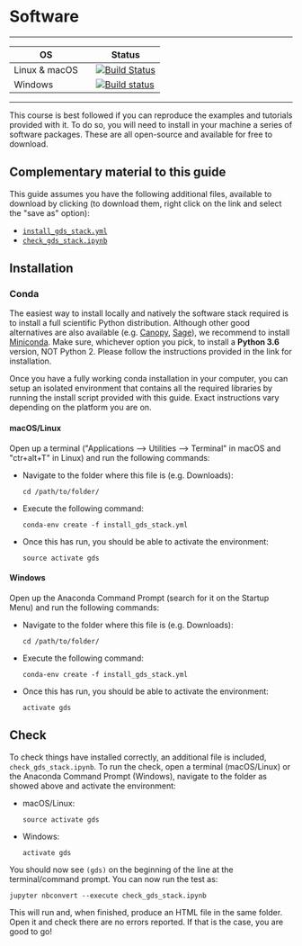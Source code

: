 # Software

---

| <CENTER>OS</CENTER>    | | <CENTER>Status</CENTER> |
| ------- | ----- | -----------------|
| Linux & macOS  | | [![Build Status](https://travis-ci.org/darribas/gds18.svg?branch=master)](https://travis-ci.org/darribas/gds18) |
| Windows |  | [![Build status](https://ci.appveyor.com/api/projects/status/w73hb3ds37gxlidv?svg=true)](https://ci.appveyor.com/project/darribas/gds18) |

---

This course is best followed if you can reproduce the examples and tutorials provided with it. To do so, you will need to install in your machine a series of software packages. These are all open-source and available for free to download.

## Complementary material to this guide

This guide assumes you have the following additional files, available to download by clicking (to download them, right click on the link and select the "save as" option):

* [`install_gds_stack.yml`](content/infrastructure/install_gds_stack.yml)
* [`check_gds_stack.ipynb`](content/infrastructure/check_gds_stack.ipynb)

## Installation

### Conda

The easiest way to install locally and natively the software stack required is to install a full scientific Python distribution. Although other good alternatives are also available (e.g. [Canopy](https://www.enthought.com/products/canopy/), [Sage](http://www.sagemath.org)), we recommend to install [Miniconda](https://conda.io/miniconda.html). Make sure, whichever option you pick, to install a **Python 3.6** version, NOT Python 2. Please follow the instructions provided in the link for installation.

Once you have a fully working conda installation in your computer, you can setup an isolated environment that contains all the required libraries by running the install script provided with this guide. Exact instructions vary depending on the platform you are on. 

#### macOS/Linux

Open up a terminal ("Applications --> Utilities --> Terminal" in macOS and  "ctr+alt+T" in Linux) and run the following commands:

* Navigate to the folder where this file is (e.g. Downloads):

    ```
    cd /path/to/folder/
    ```

* Execute the following command:

    ```
    conda-env create -f install_gds_stack.yml
    ```

* Once this has run, you should be able to activate the environment:

    ```
    source activate gds
    ```

#### Windows

Open up the Anaconda Command Prompt (search for it on the Startup Menu) and run the following commands:

* Navigate to the folder where this file is (e.g. Downloads):

    ```
    cd /path/to/folder/
    ```

* Execute the following command:

    ```
    conda-env create -f install_gds_stack.yml
    ```

* Once this has run, you should be able to activate the environment:

    ```
    activate gds
    ```


## Check

To check things have installed correctly, an additional file is included, `check_gds_stack.ipynb`. To run the check, open a terminal (macOS/Linux) or the Anaconda Command Prompt (Windows), navigate to the folder as showed above and activate the environment:

* macOS/Linux:

    ```
    source activate gds
    ```

* Windows:

    ```
    activate gds
    ```

You should now see `(gds)` on the beginning of the line at the terminal/command prompt. You can now run the test as:

`jupyter nbconvert --execute check_gds_stack.ipynb`

This will run and, when finished, produce an HTML file in the same folder. Open it and check there are no errors reported. If that is the case, you are good to go!


